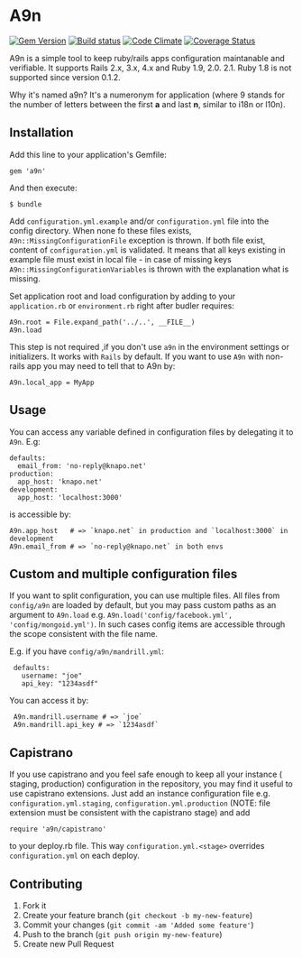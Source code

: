 # A9n

[![Gem Version](https://badge.fury.io/rb/a9n.png)][gem_version]
[![Build status](https://secure.travis-ci.org/knapo/a9n.png)][travis]
[![Code Climate](https://codeclimate.com/github/knapo/a9n.png)][codeclimate]
[![Coverage Status](https://codeclimate.com/github/knapo/a9n/coverage.png)][coverage]

[gem_version]: https://rubygems.org/gems/a9n
[travis]: http://travis-ci.org/knapo/a9n
[codeclimate]: https://codeclimate.com/github/knapo/a9n
[coverage]: https://codeclimate.com/github/knapo/a9n

A9n is a simple tool to keep ruby/rails apps configuration maintanable and verifiable. It supports Rails 2.x, 3.x, 4.x and Ruby 1.9, 2.0. 2.1. Ruby 1.8 is not supported since version 0.1.2.

Why it's named a9n? It's a numeronym for application (where 9 stands for the number of letters between the first **a** and last **n**, similar to i18n or l10n).

## Installation

Add this line to your application's Gemfile:

    gem 'a9n'

And then execute:

    $ bundle

Add `configuration.yml.example` and/or `configuration.yml` file into the config
directory. When none fo these files exists, `A9n::MissingConfigurationFile`
exception is thrown.
If both file exist, content of `configuration.yml` is validated. It means that
all keys existing in example file must exist in local file - in case of missing
keys `A9n::MissingConfigurationVariables` is thrown with the explanation what is missing.

Set application root and load configuration by adding to your `application.rb` or `environment.rb` right
after budler requires:

    A9n.root = File.expand_path('../..', __FILE__)
    A9n.load

This step is not required ,if you don't use `a9n` in the environment settings or initializers.
It works with `Rails` by default. If you want to use `A9n` with non-rails app
you may need to tell that to A9n by:

    A9n.local_app = MyApp

## Usage

You can access any variable defined in configuration files by delegating it to
`A9n`. E.g:

    defaults:
      email_from: 'no-reply@knapo.net'
    production:
      app_host: 'knapo.net'
    development:
      app_host: 'localhost:3000'

is accessible by:

    A9n.app_host   # => `knapo.net` in production and `localhost:3000` in development
    A9n.email_from # => `no-reply@knapo.net` in both envs

## Custom and multiple configuration files

If you want to split configuration, you can use multiple files. All files from `config/a9n` are loaded by default, but you may pass custom paths as an argument to `A9n.load` e.g. `A9n.load('config/facebook.yml', 'config/mongoid.yml')`. In such cases config items are accessible through the scope consistent with the file name.

E.g. if you have `config/a9n/mandrill.yml`:

     defaults:
       username: "joe"
       api_key: "1234asdf"

You can access it by:

     A9n.mandrill.username # => `joe`
     A9n.mandrill.api_key # => `1234asdf`

    
## Capistrano

If you use capistrano and you feel safe enough to keep all your instance ( staging, production) configuration in the repository, you may find it useful to use capistrano extensions.
Just add an instance configuration file e.g. `configuration.yml.staging`, `configuration.yml.production` (NOTE: file extension must be consistent with the capistrano stage) and add

    require 'a9n/capistrano'
    
to your deploy.rb file. This way `configuration.yml.<stage>` overrides `configuration.yml` on each deploy.

## Contributing

1. Fork it
2. Create your feature branch (`git checkout -b my-new-feature`)
3. Commit your changes (`git commit -am 'Added some feature'`)
4. Push to the branch (`git push origin my-new-feature`)
5. Create new Pull Request

